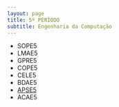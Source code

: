 ```yaml
---
layout: page
title: 5º PERÍODO 
subtitle: Engenharia da Computação
---
```


- SOPE5
- LMAE5
- GPRE5
- COPE5
- CELE5
- BDAE5
- [APSE5](apse.md) 
- ACAE5
